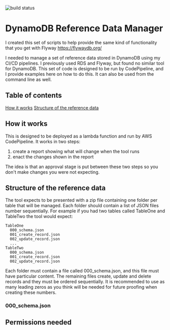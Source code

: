 ![build status](https://travis-ci.org/richardjkendall/dynamodb-refdata.svg?branch=master "Build status")

# DynamoDB Reference Data Manager
I created this set of scripts to help provide the same kind of functionality that you get with Flyway https://flywaydb.org/

I needed to manage a set of reference data stored in DynamoDB using my CI/CD pipelines.  I previously used RDS and Flyway, but found no similar tool for DynamoDB.  This set of code is designed to be run by CodePipeline, and I provide examples here on how to do this.  It can also be used from the command line as well.

## Table of contents

[How it works](#how-it-works)
[Structure of the reference data](#structure-of-the-reference-data)


## How it works
This is designed to be deployed as a lambda function and run by AWS CodePipeline.  It works in two steps:

1. create a report showing what will change when the tool runs
2. enact the changes shown in the report

The idea is that an approval stage is put between these two steps so you don't make changes you were not expecting.

## Structure of the reference data
The tool expects to be presented with a zip file containing one folder per table that will be managed.  Each folder should contain a list of JSON files number sequentially.  For example if you had two tables called TableOne and TableTwo the tool would expect:

```
TableOne
  000_schema.json
  001_create_record.json
  002_update_record.json
  ...
TableTwo
  000_schema.json
  001_create_record.json
  002_update_record.json
```

Each folder must contain a file called 000_schema.json, and this file must have particular content.  The remaining files create, update and delete records and they must be ordered sequentially.  It is recommended to use as many leading zeros as you think will be needed for future proofing when creating these numbers.

### 000_schema.json


## Permissions needed

